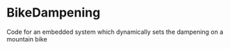 # BikeDampening
Code for an embedded system which dynamically sets the dampening on a mountain bike
